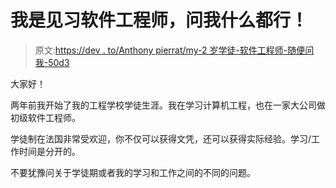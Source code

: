 # 我是见习软件工程师，问我什么都行！

> 原文:[https://dev . to/Anthony pierrat/my-2 岁学徒-软件工程师-随便问我-50d3](https://dev.to/anthonypierrat/my-2-year-as-an-apprentice-software-engineer-ask-me-anything-50d3)

大家好！

两年前我开始了我的工程学校学徒生涯。我在学习计算机工程，也在一家大公司做初级软件工程师。

学徒制在法国非常受欢迎，你不仅可以获得文凭，还可以获得实际经验。学习/工作时间是分开的。

不要犹豫问关于学徒期或者我的学习和工作之间的不同的问题。